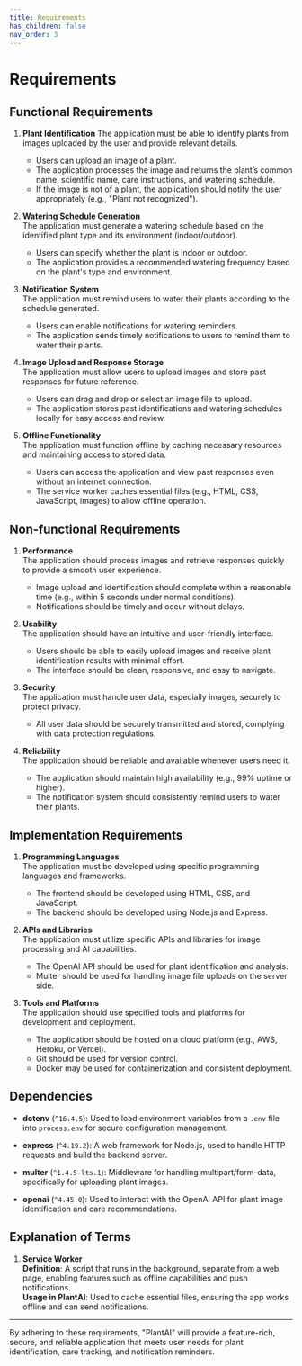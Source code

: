 ```yaml
---
title: Requirements
has_children: false
nav_order: 3
---
```


# Requirements

## Functional Requirements

1. **Plant Identification**
   The application must be able to identify plants from images uploaded by the user and provide relevant details.  
   - Users can upload an image of a plant.  
   - The application processes the image and returns the plant’s common name, scientific name, care instructions, and watering schedule.  
   - If the image is not of a plant, the application should notify the user appropriately (e.g., "Plant not recognized").

3. **Watering Schedule Generation**  
   The application must generate a watering schedule based on the identified plant type and its environment (indoor/outdoor).  
   - Users can specify whether the plant is indoor or outdoor.  
   - The application provides a recommended watering frequency based on the plant's type and environment.

4. **Notification System**  
   The application must remind users to water their plants according to the schedule generated.  
   - Users can enable notifications for watering reminders.  
   - The application sends timely notifications to users to remind them to water their plants.

5. **Image Upload and Response Storage**  
  The application must allow users to upload images and store past responses for future reference.  
   - Users can drag and drop or select an image file to upload.  
   - The application stores past identifications and watering schedules locally for easy access and review.

6. **Offline Functionality**  
   The application must function offline by caching necessary resources and maintaining access to stored data.  
   - Users can access the application and view past responses even without an internet connection.  
   - The service worker caches essential files (e.g., HTML, CSS, JavaScript, images) to allow offline operation.

## Non-functional Requirements

1. **Performance**  
   The application should process images and retrieve responses quickly to provide a smooth user experience.  
   - Image upload and identification should complete within a reasonable time (e.g., within 5 seconds under normal conditions).  
   - Notifications should be timely and occur without delays.

2. **Usability**  
   The application should have an intuitive and user-friendly interface.  
   - Users should be able to easily upload images and receive plant identification results with minimal effort.  
   - The interface should be clean, responsive, and easy to navigate.

3. **Security**  
   The application must handle user data, especially images, securely to protect privacy.  
   - All user data should be securely transmitted and stored, complying with data protection regulations.

4. **Reliability**  
   The application should be reliable and available whenever users need it.  
   - The application should maintain high availability (e.g., 99% uptime or higher).  
   - The notification system should consistently remind users to water their plants.

## Implementation Requirements

1. **Programming Languages**  
    The application must be developed using specific programming languages and frameworks.  
   - The frontend should be developed using HTML, CSS, and JavaScript.  
   - The backend should be developed using Node.js and Express.

2. **APIs and Libraries**  
    The application must utilize specific APIs and libraries for image processing and AI capabilities.  
   - The OpenAI API should be used for plant identification and analysis.  
   - Multer should be used for handling image file uploads on the server side.

3. **Tools and Platforms**  
   The application should use specified tools and platforms for development and deployment.  
   - The application should be hosted on a cloud platform (e.g., AWS, Heroku, or Vercel).  
   - Git should be used for version control.  
   - Docker may be used for containerization and consistent deployment.
  
## Dependencies

- **dotenv** (`^16.4.5`): Used to load environment variables from a `.env` file into `process.env` for secure configuration management.
  
- **express** (`^4.19.2`): A web framework for Node.js, used to handle HTTP requests and build the backend server.

- **multer** (`^1.4.5-lts.1`): Middleware for handling multipart/form-data, specifically for uploading plant images.

- **openai** (`^4.45.0`): Used to interact with the OpenAI API for plant image identification and care recommendations.

## Explanation of Terms

1. **Service Worker**  
   **Definition**: A script that runs in the background, separate from a web page, enabling features such as offline capabilities and push notifications.  
   **Usage in PlantAI**: Used to cache essential files, ensuring the app works offline and can send notifications.

---

By adhering to these requirements, "PlantAI" will provide a feature-rich, secure, and reliable application that meets user needs for plant identification, care tracking, and notification reminders.
